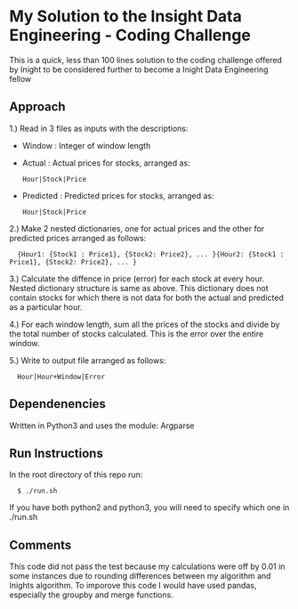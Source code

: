 # My Solution to the Insight Data Engineering - Coding Challenge
This is a quick, less than 100 lines solution to the coding challenge offered by Inight to be considered further to become a Inight Data Engineering fellow

## Approach
1.) Read in 3 files as inputs with the descriptions:
* Window : Integer of window length
* Actual : Actual prices for stocks, arranged as:
      
      Hour|Stock|Price
* Predicted : Predicted prices for stocks, arranged as:
      
      Hour|Stock|Price

2.) Make 2 nested dictionaries, one for actual prices and the other for predicted prices arranged as follows:

      {Hour1: {Stock1 : Price1}, {Stock2: Price2}, ... }{Hour2: {Stock1 : Price1}, {Stock2: Price2}, ... }

3.) Calculate the diffence in price (error) for each stock at every hour. Nested dictionary structure is same as above. This dictionary does not contain stocks for which there is not data for both the actual and predicted as a particular hour.

4.) For each window length, sum all the prices of the stocks and divide by the total number of stocks calculated. This is the error over the entire window.

5.) Write to output file arranged as follows:

      Hour|Hour+Window|Error

## Dependenencies
Written in Python3 and uses the module:
   Argparse

## Run Instructions
In the root directory of this repo run:

      $ ./run.sh

If you have both python2 and python3, you will need to specify which one in ./run.sh

## Comments
This code did not pass the test because my calculations were off by 0.01 in some instances due to rounding differences between my algorithm and Inights algorithm. To imporove this code I would have used pandas, especially the groupby and merge functions.
